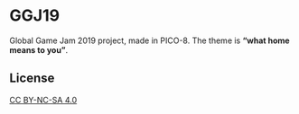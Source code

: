 # GGJ19

Global Game Jam 2019 project, made in PICO-8.
The theme is **“what home means to you”**.

## License

[CC BY-NC-SA 4.0](https://creativecommons.org/licenses/by-nc-sa/4.0/)

